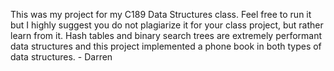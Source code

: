 This was my project for my C189 Data Structures class. Feel free to run it but I highly suggest you do not plagiarize it for your class project, but rather learn from it. Hash tables and binary search trees are extremely performant data structures and this project implemented a phone book in both types of data structures. - Darren
